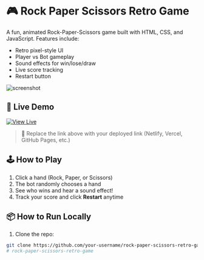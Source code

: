 # 🎮 Rock Paper Scissors Retro Game

A fun, animated Rock-Paper-Scissors game built with HTML, CSS, and JavaScript. Features include:
- Retro pixel-style UI
- Player vs Bot gameplay
- Sound effects for win/lose/draw
- Live score tracking
- Restart button

![screenshot](https://i.imgur.com/6rpZ2OZ.png)

## 🚀 Live Demo

[![View Live](https://img.shields.io/badge/View-Live-green?style=for-the-badge&logo=github)](https://your-live-url.netlify.app/)

> 📝 Replace the link above with your deployed link (Netlify, Vercel, GitHub Pages, etc.)

## 🕹️ How to Play
1. Click a hand (Rock, Paper, or Scissors)
2. The bot randomly chooses a hand
3. See who wins and hear a sound effect!
4. Track your score and click **Restart** anytime

## 📦 How to Run Locally
1. Clone the repo:
```bash
git clone https://github.com/your-username/rock-paper-scissors-retro-game.git
# rock-paper-scissors-retro-game
